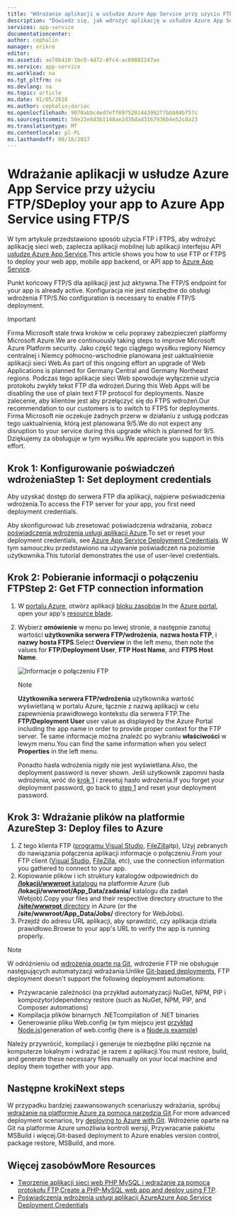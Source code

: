 ```yaml
---
title: "Wdrażanie aplikacji w usłudze Azure App Service przy użyciu FTP/S | Dokumentacja firmy Microsoft"
description: "Dowiedz się, jak wdrożyć aplikację w usłudze Azure App Service przy użyciu FTP i FTPS."
services: app-service
documentationcenter: 
author: cephalin
manager: erikre
editor: 
ms.assetid: ae78b410-1bc0-4d72-8fc4-ac69801247ae
ms.service: app-service
ms.workload: na
ms.tgt_pltfrm: na
ms.devlang: na
ms.topic: article
ms.date: 01/05/2016
ms.author: cephalin;dariac
ms.openlocfilehash: 9078abbc4ed7eff6975201443992f7bbb84bf57c
ms.sourcegitcommit: 50e23e8d3b1148ae2d36dad3167936b4e52c8a23
ms.translationtype: MT
ms.contentlocale: pl-PL
ms.lasthandoff: 08/18/2017
---
```

# <a name="deploy-your-app-to-azure-app-service-using-ftps"></a><span data-ttu-id="ec2fa-103">Wdrażanie aplikacji w usłudze Azure App Service przy użyciu FTP/S</span><span class="sxs-lookup"><span data-stu-id="ec2fa-103">Deploy your app to Azure App Service using FTP/S</span></span>

<span data-ttu-id="ec2fa-104">W tym artykule przedstawiono sposób użycia FTP i FTPS, aby wdrożyć aplikację sieci web, zaplecza aplikacji mobilnej lub aplikacji interfejsu API [usłudze Azure App Service](http://go.microsoft.com/fwlink/?LinkId=529714).</span><span class="sxs-lookup"><span data-stu-id="ec2fa-104">This article shows you how to use FTP or FTPS to deploy your web app, mobile app backend, or API app to [Azure App Service](http://go.microsoft.com/fwlink/?LinkId=529714).</span></span>

<span data-ttu-id="ec2fa-105">Punkt końcowy FTP/S dla aplikacji jest już aktywna.</span><span class="sxs-lookup"><span data-stu-id="ec2fa-105">The FTP/S endpoint for your app is already active.</span></span> <span data-ttu-id="ec2fa-106">Konfiguracja nie jest niezbędne do obsługi wdrożenia FTP/S.</span><span class="sxs-lookup"><span data-stu-id="ec2fa-106">No configuration is necessary to enable FTP/S deployment.</span></span>

> [!IMPORTANT]
> <span data-ttu-id="ec2fa-107">Firma Microsoft stale trwa kroków w celu poprawy zabezpieczeń platformy Microsoft Azure.</span><span class="sxs-lookup"><span data-stu-id="ec2fa-107">We are continuously taking steps to improve Microsoft Azure Platform security.</span></span> <span data-ttu-id="ec2fa-108">Jako część tego ciągłego wysiłku regiony Niemcy centralnej i Niemcy północno-wschodnie planowana jest uaktualnienie aplikacji sieci Web.</span><span class="sxs-lookup"><span data-stu-id="ec2fa-108">As part of this ongoing effort an upgrade of Web Applications is planned for Germany Central and Germany Northeast regions.</span></span> <span data-ttu-id="ec2fa-109">Podczas tego aplikacje sieci Web spowoduje wyłączenie użycia protokołu zwykły tekst FTP dla wdrożeń.</span><span class="sxs-lookup"><span data-stu-id="ec2fa-109">During this Web Apps will be disabling the use of plain text FTP protocol for deployments.</span></span> <span data-ttu-id="ec2fa-110">Nasze zalecenie, aby klientów jest aby przełączyć się do FTPS wdrożeń.</span><span class="sxs-lookup"><span data-stu-id="ec2fa-110">Our recommendation to our customers is to switch to FTPS for deployments.</span></span> <span data-ttu-id="ec2fa-111">Firma Microsoft nie oczekuje żadnych przerw w działaniu z usługą podczas tego uaktualnienia, którą jest planowana 9/5.</span><span class="sxs-lookup"><span data-stu-id="ec2fa-111">We do not expect any disruption to your service during this upgrade which is planned for 9/5.</span></span> <span data-ttu-id="ec2fa-112">Dziękujemy za obsługuje w tym wysiłku.</span><span class="sxs-lookup"><span data-stu-id="ec2fa-112">We appreciate you support in this effort.</span></span>

<a name="step1"></a>
## <a name="step-1-set-deployment-credentials"></a><span data-ttu-id="ec2fa-113">Krok 1: Konfigurowanie poświadczeń wdrożenia</span><span class="sxs-lookup"><span data-stu-id="ec2fa-113">Step 1: Set deployment credentials</span></span>

<span data-ttu-id="ec2fa-114">Aby uzyskać dostęp do serwera FTP dla aplikacji, najpierw poświadczenia wdrożenia.</span><span class="sxs-lookup"><span data-stu-id="ec2fa-114">To access the FTP server for your app, you first need deployment credentials.</span></span> 

<span data-ttu-id="ec2fa-115">Aby skonfigurować lub zresetować poświadczenia wdrażania, zobacz [poświadczenia wdrożenia usługi aplikacji Azure](app-service-deployment-credentials.md).</span><span class="sxs-lookup"><span data-stu-id="ec2fa-115">To set or reset your deployment credentials, see [Azure App Service Deployment Credentials](app-service-deployment-credentials.md).</span></span> <span data-ttu-id="ec2fa-116">W tym samouczku przedstawiono na używanie poświadczeń na poziomie użytkownika.</span><span class="sxs-lookup"><span data-stu-id="ec2fa-116">This tutorial demonstrates the use of user-level credentials.</span></span>

## <a name="step-2-get-ftp-connection-information"></a><span data-ttu-id="ec2fa-117">Krok 2: Pobieranie informacji o połączeniu FTP</span><span class="sxs-lookup"><span data-stu-id="ec2fa-117">Step 2: Get FTP connection information</span></span>

1. <span data-ttu-id="ec2fa-118">W [portalu Azure](https://portal.azure.com), otwórz aplikacji [bloku zasobów](../azure-resource-manager/resource-group-portal.md#manage-resources).</span><span class="sxs-lookup"><span data-stu-id="ec2fa-118">In the [Azure portal](https://portal.azure.com), open your app's [resource blade](../azure-resource-manager/resource-group-portal.md#manage-resources).</span></span>
2. <span data-ttu-id="ec2fa-119">Wybierz **omówienie** w menu po lewej stronie, a następnie zanotuj wartości **użytkownika serwera FTP/wdrożenia**, **nazwa hosta FTP**, i **nazwy hosta FTPS**.</span><span class="sxs-lookup"><span data-stu-id="ec2fa-119">Select **Overview** in the left menu, then note the values for **FTP/Deployment User**, **FTP Host Name**, and **FTPS Host Name**.</span></span> 

    ![Informacje o połączeniu FTP](./media/web-sites-deploy/FTP-Connection-Info.PNG)

    > [!NOTE]
    > <span data-ttu-id="ec2fa-121">**Użytkownika serwera FTP/wdrożenia** użytkownika wartość wyświetlaną w portalu Azure, łącznie z nazwą aplikacji w celu zapewnienia prawidłowego kontekstu dla serwera FTP.</span><span class="sxs-lookup"><span data-stu-id="ec2fa-121">The **FTP/Deployment User** user value as displayed by the Azure Portal including the app name in order to provide proper context for the FTP server.</span></span>
    > <span data-ttu-id="ec2fa-122">Te same informacje można znaleźć po wybraniu **właściwości** w lewym menu.</span><span class="sxs-lookup"><span data-stu-id="ec2fa-122">You can find the same information when you select **Properties** in the left menu.</span></span> 
    >
    > <span data-ttu-id="ec2fa-123">Ponadto hasła wdrożenia nigdy nie jest wyświetlana.</span><span class="sxs-lookup"><span data-stu-id="ec2fa-123">Also, the deployment password is never shown.</span></span> <span data-ttu-id="ec2fa-124">Jeśli użytkownik zapomni hasła wdrożenia, wróć do [krok 1](#step1) i zresetuj hasło wdrożenia.</span><span class="sxs-lookup"><span data-stu-id="ec2fa-124">If you forget your deployment password, go back to [step 1](#step1) and reset your deployment password.</span></span>
    >
    >

## <a name="step-3-deploy-files-to-azure"></a><span data-ttu-id="ec2fa-125">Krok 3: Wdrażanie plików na platformie Azure</span><span class="sxs-lookup"><span data-stu-id="ec2fa-125">Step 3: Deploy files to Azure</span></span>

1. <span data-ttu-id="ec2fa-126">Z tego klienta FTP ([programu Visual Studio](https://www.visualstudio.com/vs/community/), [FileZilla](https://filezilla-project.org/download.php?type=client)itp), Użyj zebranych do nawiązania połączenia aplikacji informacje o połączeniu.</span><span class="sxs-lookup"><span data-stu-id="ec2fa-126">From your FTP client ([Visual Studio](https://www.visualstudio.com/vs/community/), [FileZilla](https://filezilla-project.org/download.php?type=client), etc), use the connection information you gathered to connect to your app.</span></span>
3. <span data-ttu-id="ec2fa-127">Kopiowanie plików i ich struktury katalogów odpowiednich do [ **/lokacji/wwwroot** katalogu](https://github.com/projectkudu/kudu/wiki/File-structure-on-azure) na platformie Azure (lub **/lokacji/wwwroot/App_Data/zadania/** katalogu dla zadań Webjob).</span><span class="sxs-lookup"><span data-stu-id="ec2fa-127">Copy your files and their respective directory structure to the [**/site/wwwroot** directory](https://github.com/projectkudu/kudu/wiki/File-structure-on-azure) in Azure (or the **/site/wwwroot/App_Data/Jobs/** directory for WebJobs).</span></span>
4. <span data-ttu-id="ec2fa-128">Przejdź do adresu URL aplikacji, aby sprawdzić, czy aplikacja działa prawidłowo.</span><span class="sxs-lookup"><span data-stu-id="ec2fa-128">Browse to your app's URL to verify the app is running properly.</span></span> 

> [!NOTE] 
> <span data-ttu-id="ec2fa-129">W odróżnieniu od [wdrożenia oparte na Git](app-service-deploy-local-git.md), wdrożenie FTP nie obsługuje następujących automatyzacji wdrażania:</span><span class="sxs-lookup"><span data-stu-id="ec2fa-129">Unlike [Git-based deployments](app-service-deploy-local-git.md), FTP deployment doesn't support the following deployment automations:</span></span> 
>
> - <span data-ttu-id="ec2fa-130">Przywracanie zależności (na przykład automatyzacji NuGet, NPM, PIP i kompozytor)</span><span class="sxs-lookup"><span data-stu-id="ec2fa-130">dependency restore (such as NuGet, NPM, PIP, and Composer automations)</span></span>
> - <span data-ttu-id="ec2fa-131">Kompilacja plików binarnych .NET</span><span class="sxs-lookup"><span data-stu-id="ec2fa-131">compilation of .NET binaries</span></span>
> - <span data-ttu-id="ec2fa-132">Generowanie pliku Web.config (w tym miejscu jest [przykład Node.js](https://github.com/projectkudu/kudu/wiki/Using-a-custom-web.config-for-Node-apps))</span><span class="sxs-lookup"><span data-stu-id="ec2fa-132">generation of web.config (here is a [Node.js example](https://github.com/projectkudu/kudu/wiki/Using-a-custom-web.config-for-Node-apps))</span></span>
> 
> <span data-ttu-id="ec2fa-133">Należy przywrócić, kompilacji i generuje te niezbędne pliki ręcznie na komputerze lokalnym i wdrażać je razem z aplikacji.</span><span class="sxs-lookup"><span data-stu-id="ec2fa-133">You must restore, build, and generate these necessary files manually on your local machine and deploy them together with your app.</span></span>
>
>

## <a name="next-steps"></a><span data-ttu-id="ec2fa-134">Następne kroki</span><span class="sxs-lookup"><span data-stu-id="ec2fa-134">Next steps</span></span>

<span data-ttu-id="ec2fa-135">W przypadku bardziej zaawansowanych scenariuszy wdrażania, spróbuj [wdrażanie na platformie Azure za pomocą narzędzia Git](app-service-deploy-local-git.md).</span><span class="sxs-lookup"><span data-stu-id="ec2fa-135">For more advanced deployment scenarios, try [deploying to Azure with Git](app-service-deploy-local-git.md).</span></span> <span data-ttu-id="ec2fa-136">Wdrożenie oparte na Git na platformie Azure umożliwia kontroli wersji, Przywracanie pakietu MSBuild i więcej.</span><span class="sxs-lookup"><span data-stu-id="ec2fa-136">Git-based deployment to Azure enables version control, package restore, MSBuild, and more.</span></span>

## <a name="more-resources"></a><span data-ttu-id="ec2fa-137">Więcej zasobów</span><span class="sxs-lookup"><span data-stu-id="ec2fa-137">More Resources</span></span>

* <span data-ttu-id="ec2fa-138">[Tworzenie aplikacji sieci web PHP MySQL i wdrażanie za pomocą protokołu FTP](web-sites-php-mysql-deploy-use-ftp.md).</span><span class="sxs-lookup"><span data-stu-id="ec2fa-138">[Create a PHP-MySQL web app and deploy using FTP](web-sites-php-mysql-deploy-use-ftp.md).</span></span>
* [<span data-ttu-id="ec2fa-139">Poświadczenia wdrożenia usługi aplikacji Azure</span><span class="sxs-lookup"><span data-stu-id="ec2fa-139">Azure App Service Deployment Credentials</span></span>](app-service-deploy-ftp.md)
